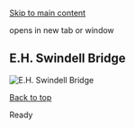 [Skip to main content](https://www.pittsburghpa.gov/Business-Development/Mobility-and-Infrastructure/Plans/City-Bridges/City-Bridges-Rotating-Banner/E.H.-Swindell-Bridge#main-content)

opens in new tab or window

## E.H. Swindell Bridge

![E.H. Swindell Bridge](https://www.pittsburghpa.gov/files/assets/city/v/2/domi/images/city-bridges/e.h.jpg)

[Back to top](https://www.pittsburghpa.gov/Business-Development/Mobility-and-Infrastructure/Plans/City-Bridges/City-Bridges-Rotating-Banner/E.H.-Swindell-Bridge#body-top)

Ready
